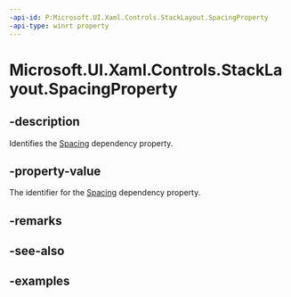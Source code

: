 ```yaml
---
-api-id: P:Microsoft.UI.Xaml.Controls.StackLayout.SpacingProperty
-api-type: winrt property
---
```


# Microsoft.UI.Xaml.Controls.StackLayout.SpacingProperty

<!--
public static Windows.UI.Xaml.DependencyProperty SpacingProperty { get; }
-->

## -description

Identifies the [Spacing](stacklayout_spacing.md) dependency property.

## -property-value

The identifier for the [Spacing](stacklayout_spacing.md) dependency property.

## -remarks

## -see-also

## -examples

